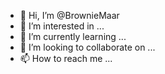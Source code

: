 - 👋 Hi, I’m @BrownieMaar
- 👀 I’m interested in ...
- 🌱 I’m currently learning ...
- 💞️ I’m looking to collaborate on ...
- 📫 How to reach me ...

<!---
BrownieMaar/BrownieMaar is a ✨ special ✨ repository because its `README.md` (this file) appears on your GitHub profile.
You can click the Preview link to take a look at your changes.
--->
